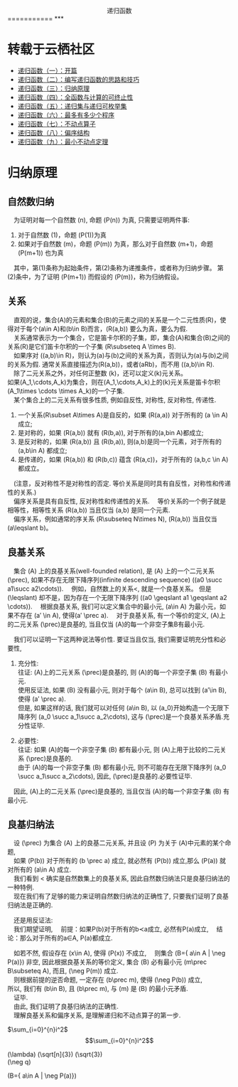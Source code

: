 <center>递归函数</center>
===========
***

# 转载于云栖社区
* [递归函数（一）：开篇](https://yq.aliyun.com/articles/72770?spm=a2c4e.11153940.blogcont72768.7.1ad39fc7Fyq0sf)
* [递归函数（二）：编写递归函数的思路和技巧](https://yq.aliyun.com/articles/72769?spm=a2c4e.11153940.blogcont72770.9.5e48b9ffUrhVeC)
* [递归函数（三）：归纳原理](https://yq.aliyun.com/articles/72768?spm=a2c4e.11153940.blogcont72770.10.5e48b9ffUrhVeC)
* [递归函数（四）：全函数与计算的可终止性](https://yq.aliyun.com/articles/72783?spm=a2c4e.11153940.blogcont72770.11.5e48b9ffUrhVeC)
* [递归函数（五）：递归集与递归可枚举集](https://yq.aliyun.com/articles/72757?spm=a2c4e.11153940.blogcont72770.12.5e48b9ffUrhVeC)
* [递归函数（六）：最多有多少个程序](https://yq.aliyun.com/articles/72782?spm=a2c4e.11153940.blogcont72770.13.5e48b9ffUrhVeC)
* [递归函数（七）：不动点算子](https://yq.aliyun.com/articles/72781?spm=a2c4e.11153940.blogcont72770.14.5e48b9ffUrhVeC)
* [递归函数（八）：偏序结构](https://yq.aliyun.com/articles/72767?spm=a2c4e.11153940.blogcont72770.15.5e48b9ffUrhVeC)
* [递归函数（九）：最小不动点定理](https://yq.aliyun.com/articles/72771?spm=a2c4e.11153940.blogcont72770.16.5e48b9ffUrhVeC)

# 归纳原理

## 自然数归纳

&emsp;为证明对每一个自然数 \(n\), 命题 \(P(n)\) 为真, 只需要证明两件事:

1. 对于自然数 \(1\)，命题 \(P(1)\)为真
1. 如果对于自然数 \(m\)，命题 \(P(m)\) 为真，那么对于自然数 \(m+1\)，命题 \(P(m+1)\) 也为真

&emsp;其中，第(1)条称为起始条件，第(2)条称为递推条件，或者称为归纳步骤。
第(2)条中，为了证明 \(P(m+1)\) 而假设的 \(P(m)\)，称为归纳假设。

## 关系

&emsp;直观的说，集合\(A\)的元素和集合\(B\)的元素之间的关系是一个二元性质\(R\)，使得对于每个\(a\in A\)和\(b\in B\)而言，\(R(a,b)\) 要么为真，要么为假.  
&emsp;关系通常表示为一个集合，它是笛卡尔积的子集，即，集合\(A\)和集合\(B\)之间的关系\(R\)是它们笛卡尔积的一个子集 \(R\subseteq A \times B\).  
&emsp;如果序对 \((a,b)\in R\)，则认为\(a\)与\(b\)之间的关系为真，否则认为\(a\)与\(b\)之间的关系为假. 通常关系直接描述为\(R(a,b)\)，或者\(aRb\)，而不用 \((a,b)\in R\).  
&emsp;除了二元关系之外，对任何正整数 \(k\)，还可以定义\(k\)元关系。<br>如果\(A_1,\cdots,A_k\)为集合，则在\(A_1,\cdots,A_k\)上的\(k\)元关系是笛卡尔积\(A_1\times \cdots \times A_k\)的一个子集.  
&emsp;某个集合上的二元关系有很多性质, 例如自反性, 对称性, 反对称性, 传递性.  
1. 一个关系\(R\subset A\times A\)是自反的，如果 \(R(a,a)\) 对于所有的 \(a \in A\) 成立;
1. 是对称的，如果 \(R(a,b)\) 就有 \(R(b,a)\), 对于所有的\(a,bin A\)都成立;
1. 是反对称的，如果 \(R(a,b)\) 且 \(R(b,a)\), 则\(a,b\)是同一个元素，对于所有的 \(a,b\in A\) 都成立;
1. 是传递的，如果 \(R(a,b)\) 和 \(R(b,c)\) 蕴含 \(R(a,c)\)，对于所有的 \(a,b,c \in A\)都成立。

&emsp;(注意，反对称性不是对称性的否定.
等价关系是同时具有自反性，对称性和传递性的关系.)  
&emsp;偏序关系是具有自反性, 反对称性和传递性的关系.
&emsp;等价关系的一个例子就是相等性，相等性关系 \(R(a,b)\) 当且仅当 \(a,b\) 是同一个元素.  
&emsp;偏序关系，例如通常的序关系 \(R\subseteq N\times N\), \(R(a,b)\) 当且仅当\(a\leqslant b\)。

## 良基关系

&emsp;集合 \(A\) 上的良基关系(well-founded relation), 是 \(A\) 上的一个二元关系 \(\prec\),
如果不存在无限下降序列(infinite descending sequence) \((a0 \succ a1\succ a2\cdots)\).
&emsp;例如，自然数上的关系<, 就是一个良基关系。
但是 \(\leqslant\) 却不是，因为存在一个无限下降序列 \((a0 \geqslant a1 \geqslant a2 \cdots)\).
&emsp;根据良基关系, 我们可以定义集合中的最小元, \(a\in A\) 为最小元，如果不存在 \(a′ \in A\), 使得\(a′ \prec a\).
&emsp;对于良基关系, 有一个等价的定义,
 \(A\)上的二元关系 \(\prec\)是良基的, 当且仅当 \(A\)的每一个非空子集B有最小元.

&emsp;我们可以证明一下这两种说法等价性.
要证当且仅当, 我们需要证明充分性和必要性,
1. 充分性:  
往证: \(A\)上的二元关系 \(\prec\)是良基的, 则 \(A\)的每一个非空子集 \(B\) 有最小元.  
使用反证法, 如果 \(B\) 没有最小元, 则对于每个 \(a\in B\), 总可以找到 \(a′\in B\), 使得 \(a′ \prec a\).  
但是, 如果这样的话, 我们就可以对任何 \(a\in B\), 以 \(a_0\)开始构造一个无限下降序列 \(a_0 \succ a_1\succ a_2\cdots\),
这与 \(\prec\)是一个良基关系矛盾.充分性证毕.

1. 必要性:  
往证: 如果 \(A\)的每一个非空子集 \(B\) 都有最小元, 则 \(A\)上用于比较的二元关系 \(\prec\)是良基的.  
由于 \(A\)的每一个非空子集 \(B\) 都有最小元, 则不可能存在无限下降序列  \(a_0 \succ a_1\succ a_2\cdots\),
因此,  \(\prec\)是良基的.必要性证毕.

&emsp;因此,  \(A\)上的二元关系 \(\prec\)是良基的, 当且仅当 \(A\)的每一个非空子集 \(B\) 有最小元.  

## 良基归纳法

&emsp;设 \(\prec\) 为集合 \(A\) 上的良基二元关系, 并且设 \(P\) 为关于 \(A\)中元素的某个命题,  
&emsp;如果 \(P(b)\) 对于所有的 \(b \prec a\) 成立, 就必然有 \(P(b)\) 成立,那么 \(P(a)\) 就对所有的 \(a\in A\) 成立.  
&emsp;我们看到 < 确实是自然数集上的良基关系, 因此自然数归纳法只是良基归纳法的一种特例.  
&emsp;现在我们有了足够的能力来证明自然数归纳法的正确性了, 只要我们证明了良基归纳法是正确的.

&emsp;还是用反证法:  
&emsp;我们期望证明,
&emsp;前提：如果P(b)对于所有的b≺a成立, 必然有P(a)成立,
&emsp;结论：那么对于所有的a∈A, P(a)都成立.

&emsp;如若不然, 假设存在 \(x\in A\), 使得 \(P(x)\) 不成立,
&emsp;则集合 \(B=\{ a\in A | \neg P(a)\}\) 非空, 因此根据良基关系的等价定义, 集合 \(B\) 必有最小元 \(m\prec B\subseteq A\), 而且,  \(\neg P(m)\) 成立.  
&emsp;则根据前提的逆否命题, 一定存在 \(b\prec m\), 使得 \(\neg P(b)\) 成立,  
所以, 我们有 \(b\in B\), 且 \(b\prec m\), 与 \(m\) 是 \(B\) 的最小元矛盾.  
&emsp;证毕.  
&emsp;由此, 我们证明了良基归纳法的正确性.  
&emsp;理解良基关系和偏序关系, 是理解递归和不动点算子的第一步.


$\sum_{i=0}^{n}i^2$  
$$\sum_{i=0}^{n}i^2$$  


\(\lambda\)  \(\sqrt[n]{3}\)  \(\sqrt{3}\)      
\(\neg q\)

\(B={ a\in A | \neg P(a)}\)

